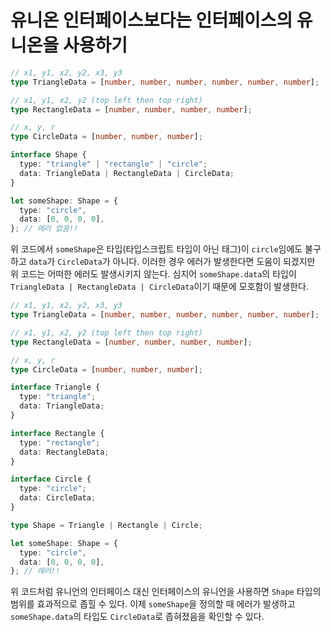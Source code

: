 # 유니온 인터페이스보다는 인터페이스의 유니온을 사용하기

```ts
// x1, y1, x2, y2, x3, y3
type TriangleData = [number, number, number, number, number, number];

// x1, y1, x2, y2 (top left then top right)
type RectangleData = [number, number, number, number];

// x, y, r
type CircleData = [number, number, number];

interface Shape {
  type: "triangle" | "rectangle" | "circle";
  data: TriangleData | RectangleData | CircleData;
}

let someShape: Shape = {
  type: "circle",
  data: [0, 0, 0, 0],
}; // 에러 없음!!
```

위 코드에서 `someShape`은 타입(타입스크립트 타입이 아닌 태그)이 `circle`임에도 불구하고
`data`가 `CircleData`가 아니다. 이러한 경우 에러가 발생한다면 도움이 되겠지만 위 코드는
어떠한 에러도 발생시키지 않는다. 심지어 `someShape.data`의 타입이
`TriangleData | RectangleData | CircleData`이기 때문에 모호함이 발생한다.

```ts
// x1, y1, x2, y2, x3, y3
type TriangleData = [number, number, number, number, number, number];

// x1, y1, x2, y2 (top left then top right)
type RectangleData = [number, number, number, number];

// x, y, r
type CircleData = [number, number, number];

interface Triangle {
  type: "triangle";
  data: TriangleData;
}

interface Rectangle {
  type: "rectangle";
  data: RectangleData;
}

interface Circle {
  type: "circle";
  data: CircleData;
}

type Shape = Triangle | Rectangle | Circle;

let someShape: Shape = {
  type: "circle",
  data: [0, 0, 0, 0],
}; // 에러!!
```

위 코드처럼 유니언의 인터페이스 대신 인터페이스의 유니언을 사용하면 `Shape` 타입의 범위를
효과적으로 좁힐 수 있다. 이제 `someShape`을 정의할 때 에러가 발생하고 `someShape.data`의
타입도 `CircleData`로 좁혀졌음을 확인할 수 있다.
